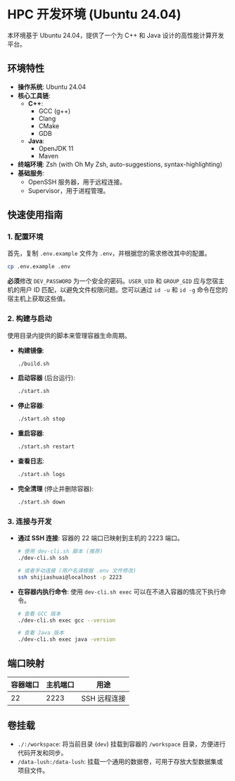 # HPC 开发环境 (Ubuntu 24.04)

本环境基于 Ubuntu 24.04，提供了一个为 C++ 和 Java 设计的高性能计算开发平台。

## 环境特性

- **操作系统**: Ubuntu 24.04
- **核心工具链**:
  - **C++**:
    - GCC (g++)
    - Clang
    - CMake
    - GDB
  - **Java**:
    - OpenJDK 11
    - Maven
- **终端环境**: Zsh (with Oh My Zsh, auto-suggestions, syntax-highlighting)
- **基础服务**:
  - OpenSSH 服务器，用于远程连接。
  - Supervisor，用于进程管理。

## 快速使用指南

### 1. 配置环境

首先，复制 `.env.example` 文件为 `.env`，并根据您的需求修改其中的配置。

```bash
cp .env.example .env
```

**必须**修改 `DEV_PASSWORD` 为一个安全的密码。`USER_UID` 和 `GROUP_GID` 应与您宿主机的用户 ID 匹配，以避免文件权限问题。您可以通过 `id -u` 和 `id -g` 命令在您的宿主机上获取这些值。

### 2. 构建与启动

使用目录内提供的脚本来管理容器生命周期。

- **构建镜像**:
  ```bash
  ./build.sh
  ```
- **启动容器** (后台运行):
  ```bash
  ./start.sh
  ```
- **停止容器**:
  ```bash
  ./start.sh stop
  ```
- **重启容器**:
  ```bash
  ./start.sh restart
  ```
- **查看日志**:
  ```bash
  ./start.sh logs
  ```
- **完全清理** (停止并删除容器):
  ```bash
  ./start.sh down
  ```

### 3. 连接与开发

- **通过 SSH 连接**:
  容器的 22 端口已映射到主机的 2223 端口。
  ```bash
  # 使用 dev-cli.sh 脚本 (推荐)
  ./dev-cli.sh ssh

  # 或者手动连接 (用户名请根据 .env 文件修改)
  ssh shijiashuai@localhost -p 2223
  ```

- **在容器内执行命令**:
  使用 `dev-cli.sh exec` 可以在不进入容器的情况下执行命令。
  ```bash
  # 查看 GCC 版本
  ./dev-cli.sh exec gcc --version

  # 查看 Java 版本
  ./dev-cli.sh exec java -version
  ```

## 端口映射

| 容器端口 | 主机端口 | 用途       |
|----------|----------|------------|
| 22       | 2223     | SSH 远程连接 |

## 卷挂载

- `./:/workspace`: 将当前目录 (`dev`) 挂载到容器的 `/workspace` 目录，方便进行代码开发和同步。
- `/data-lush:/data-lush`: 挂载一个通用的数据卷，可用于存放大型数据集或项目文件。
